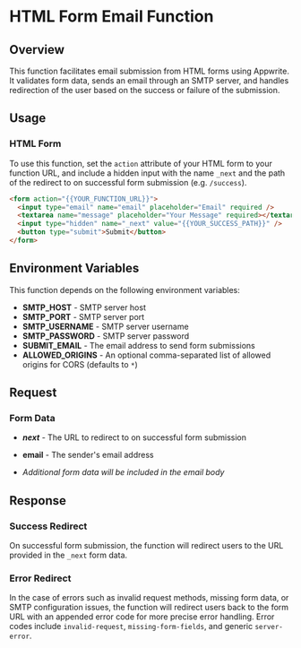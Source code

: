 # HTML Form Email Function

## Overview

This function facilitates email submission from HTML forms using Appwrite. It validates form data, sends an email through an SMTP server, and handles redirection of the user based on the success or failure of the submission.

## Usage

### HTML Form

To use this function, set the `action` attribute of your HTML form to your function URL, and include a hidden input with the name `_next` and the path of the redirect to on successful form submission (e.g. `/success`).

```html
<form action="{{YOUR_FUNCTION_URL}}">
  <input type="email" name="email" placeholder="Email" required />
  <textarea name="message" placeholder="Your Message" required></textarea>
  <input type="hidden" name="_next" value="{{YOUR_SUCCESS_PATH}}" />
  <button type="submit">Submit</button>
</form>
```

## Environment Variables

This function depends on the following environment variables:

- **SMTP_HOST** - SMTP server host
- **SMTP_PORT** - SMTP server port
- **SMTP_USERNAME** - SMTP server username
- **SMTP_PASSWORD** - SMTP server password
- **SUBMIT_EMAIL** - The email address to send form submissions
- **ALLOWED_ORIGINS** - An optional comma-separated list of allowed origins for CORS (defaults to `*`)

## Request

### Form Data

- **_next_** - The URL to redirect to on successful form submission
- **email** - The sender's email address

- _Additional form data will be included in the email body_

## Response

### Success Redirect

On successful form submission, the function will redirect users to the URL provided in the `_next` form data.

### Error Redirect

In the case of errors such as invalid request methods, missing form data, or SMTP configuration issues, the function will redirect users back to the form URL with an appended error code for more precise error handling. Error codes include `invalid-request`, `missing-form-fields`, and generic `server-error`.
